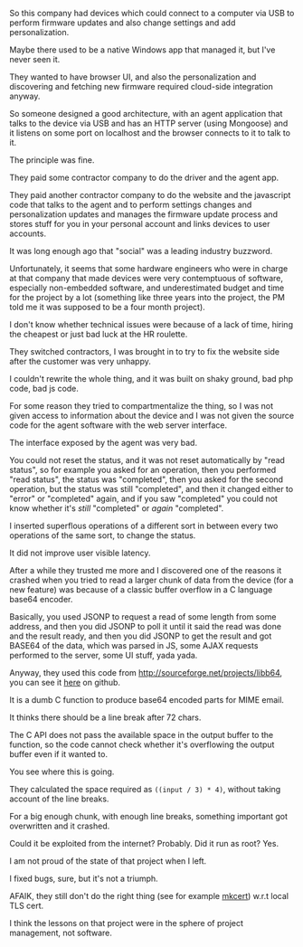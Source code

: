 So this company had devices which could connect to a computer via USB to perform firmware updates and also change settings and add personalization.

Maybe there used to be a native Windows app that managed it, but I've never seen it.

They wanted to have browser UI, and also the personalization and discovering and fetching new firmware required cloud-side integration anyway.

So someone designed a good architecture, with an agent application that talks to the device via USB and has an HTTP server
(using Mongoose) and it listens on some port on localhost and the browser connects to it to talk to it.

The principle was fine.

They paid some contractor company to do the driver and the agent app.

They paid another contractor company to do the website and the javascript code that talks to the agent
and to perform settings changes and personalization updates and manages the firmware update process and
stores stuff for you in your personal account and links devices to user accounts.

It was long enough ago that "social" was a leading industry buzzword.

Unfortunately, it seems that some hardware engineers who were in charge at that company that made devices were very contemptuous
of software, especially non-embedded software, and underestimated budget and time for
the project by a lot (something like three years into the project,
the PM told me it was supposed to be a four month project).

I don't know whether technical issues were because of a lack of time, hiring the cheapest or just bad luck at the HR roulette.

They switched contractors, I was brought in to try to fix the website side after the customer was very unhappy.

I couldn't rewrite the whole thing, and it was built on shaky ground, bad php code, bad js code.

For some reason they tried to compartmentalize the thing, so I was not given access to information about the device
and I was not given the source code for the agent software with the web server interface.

The interface exposed by the agent was very bad.

You could not reset the status, and it was not reset automatically by "read status",
so for example you asked for an operation, then you performed "read status", the status was "completed",
then you asked for the second operation, but the status was still "completed", and then it changed
either to "error" or "completed" again, and if you saw "completed" you could not know
whether it's _still_ "completed" or _again_ "completed".

I inserted superflous operations of a different sort in between every two operations of the same sort, to change the status.

It did not improve user visible latency.

After a while they trusted me more and I discovered one of the reasons it crashed when
you tried to read a larger chunk of data from the device (for a new feature) was because
of a classic buffer overflow in a C language base64 encoder.

Basically, you used JSONP to request a read of some length from some address,
and then you did JSONP to poll it until it said the read was done and the result ready,
and then you did JSONP to get the result and got BASE64 of the data, which was parsed in JS,
some AJAX requests performed to the server, some UI stuff, yada yada.

Anyway, they used this code from http://sourceforge.net/projects/libb64,
you can see it [here](https://github.com/BuLogics/libb64/blob/c1e3323498e1b5512e509716c5720029853846bc/src/cencode.c) on github.

It is a dumb C function to produce base64 encoded parts for MIME email.

It thinks there should be a line break after 72 chars.

The C API does not pass the available space in the output buffer to the function,
so the code cannot check whether it's overflowing the output buffer even if it wanted to.

You see where this is going.

They calculated the space required as `((input / 3) * 4)`, without taking account of the line breaks.

For a big enough chunk, with enough line breaks, something important got overwritten and it crashed.

Could it be exploited from the internet? Probably. Did it run as root? Yes.

I am not proud of the state of that project when I left.

I fixed bugs, sure, but it's not a triumph.

AFAIK, they still don't do the right thing
(see for example [mkcert](https://blog.filippo.io/mkcert-valid-https-certificates-for-localhost/)) w.r.t local TLS cert.

I think the lessons on that project were in the sphere of project management, not software.
